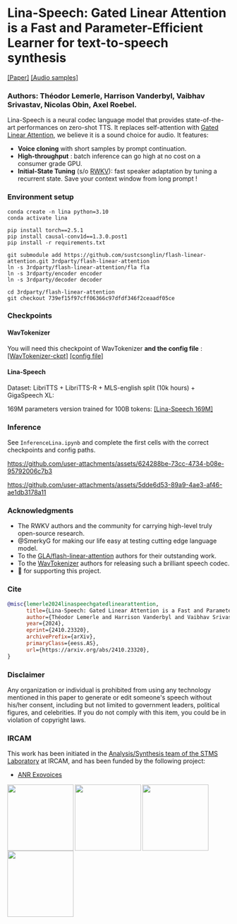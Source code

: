 # Lina-Speech: Gated Linear Attention is a Fast and Parameter-Efficient Learner for text-to-speech synthesis
[[Paper]](https://arxiv.org/abs/2410.23320) [[Audio samples]](https://theodorblackbird.github.io/blog/demo_lina/)

### Authors: Théodor Lemerle, Harrison Vanderbyl, Vaibhav Srivastav, Nicolas Obin, Axel Roebel.

Lina-Speech is a neural codec language model that provides state-of-the-art performances on zero-shot TTS. It replaces self-attention with [Gated Linear Attention](https://arxiv.org/abs/2312.06635), we believe it is a sound choice for audio.
It features: 
- **Voice cloning** with short samples by prompt continuation.
- **High-throughput** : batch inference can go high at no cost on a consumer grade GPU.
- **Initial-State Tuning** (s/o [RWKV](https://github.com/BlinkDL/RWKV-LM)): fast speaker adaptation by tuning a recurrent state. Save your context window from long prompt !


### Environment setup
```
conda create -n lina python=3.10
conda activate lina

pip install torch==2.5.1
pip install causal-conv1d==1.3.0.post1
pip install -r requirements.txt

git submodule add https://github.com/sustcsonglin/flash-linear-attention.git 3rdparty/flash-linear-attention
ln -s 3rdparty/flash-linear-attention/fla fla
ln -s 3rdparty/encoder encoder
ln -s 3rdparty/decoder decoder

cd 3rdparty/flash-linear-attention
git checkout 739ef15f97cff06366c97dfdf346f2ceaadf05ce
```
### Checkpoints
#### WavTokenizer
You will need this checkpoint of WavTokenizer **and the config file** : [[WavTokenizer-ckpt]](https://huggingface.co/novateur/WavTokenizer-medium-speech-75token/blob/main/wavtokenizer_medium_speech_320_24k.ckpt) [[config file]](https://huggingface.co/novateur/WavTokenizer-medium-speech-75token/resolve/main/wavtokenizer_mediumdata_frame75_3s_nq1_code4096_dim512_kmeans200_attn.yaml)

#### Lina-Speech
Dataset: LibriTTS + LibriTTS-R + MLS-english split (10k hours) + GigaSpeech XL:

169M parameters version trained for 100B tokens: [[Lina-Speech 169M]](https://huggingface.co/lina-speech/all-models/tree/main/lina_gla_gigaspeech_d1024l12_convblind_shortconv_lr2e-4
)

### Inference
See ```InferenceLina.ipynb``` and complete the first cells with the correct checkpoints and config paths.

https://github.com/user-attachments/assets/624288be-73cc-4734-b08e-95792006c7b3

https://github.com/user-attachments/assets/5dde6d53-89a9-4ae3-af46-ae1db3178a11

### Acknowledgments

- The RWKV authors and the community for carrying high-level truly open-source research.
- @SmerkyG for making our life easy at testing cutting edge language model.
- To the [GLA/flash-linear-attention](https://github.com/sustcsonglin/flash-linear-attention) authors for their outstanding work.
- To the [WavTokenizer](https://github.com/jishengpeng/WavTokenizer) authors for releasing such a brilliant speech codec.
- 🤗 for supporting this project.

### Cite
```bib
@misc{lemerle2024linaspeechgatedlinearattention,
      title={Lina-Speech: Gated Linear Attention is a Fast and Parameter-Efficient Learner for text-to-speech synthesis}, 
      author={Théodor Lemerle and Harrison Vanderbyl and Vaibhav Srivastav and Nicolas Obin and Axel Roebel},
      year={2024},
      eprint={2410.23320},
      archivePrefix={arXiv},
      primaryClass={eess.AS},
      url={https://arxiv.org/abs/2410.23320}, 
}
```
### Disclaimer
Any organization or individual is prohibited from using any technology mentioned in this paper to generate or edit someone's speech without his/her consent, including but not limited to government leaders, political figures, and celebrities. If you do not comply with this item, you could be in violation of copyright laws.

### IRCAM

This work has been initiated in the [Analysis/Synthesis team of the STMS Laboratory](https://www.stms-lab.fr/team/analyse-et-synthese-des-sons/) at IRCAM, and has been funded by the following project:
- [ANR Exovoices](https://anr.fr/Projet-ANR-21-CE23-0040)

<img align="left" width="150"  src="https://github.com/theodorblackbird/lina-speech/assets/1331899/7391b3c2-ec9a-431e-a090-f2ac5f55026b">
<img align="left" width="150"  src="logo_ircam.jpeg">
<img align="left" width="150" src="https://github.com/theodorblackbird/lina-speech/assets/1331899/74cc1ade-be95-4087-9cc1-83af6d7a54be">
<img align="left" width="150" src="https://github.com/theodorblackbird/lina-speech/assets/1331899/fc0ae259-26ae-451b-8893-80471255479d">


